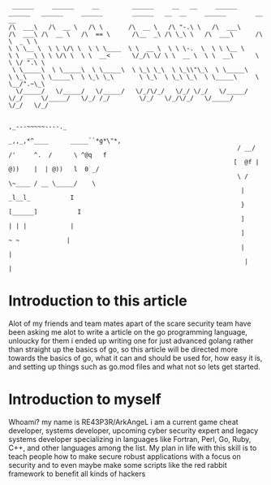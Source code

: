 ```

 ______     ______     __         ______     __   __     ______        ______   ______     ______        ______   __  __     ______        __     __    
/\  ___\   /\  __ \   /\ \       /\  __ \   /\ "-.\ \   /\  ___\      /\  ___\ /\  __ \   /\  == \      /\__  _\ /\ \_\ \   /\  ___\      /\ \  _ \ \   
\ \ \__ \  \ \ \/\ \  \ \ \____  \ \  __ \  \ \ \-.  \  \ \ \__ \     \ \  __\ \ \ \/\ \  \ \  __<      \/_/\ \/ \ \  __ \  \ \  __\      \ \ \/ ".\ \  
 \ \_____\  \ \_____\  \ \_____\  \ \_\ \_\  \ \_\\"\_\  \ \_____\     \ \_\    \ \_____\  \ \_\ \_\       \ \_\  \ \_\ \_\  \ \_____\     \ \__/".~\_\ 
  \/_____/   \/_____/   \/_____/   \/_/\/_/   \/_/ \/_/   \/_____/      \/_/     \/_____/   \/_/ /_/        \/_/   \/_/\/_/   \/_____/      \/_/   \/_/ 
                                                                                                                                                        
                                                                       ,_---~~~~~----._         
                                                                _,,_,*^____      _____``*g*\"*, 
                                                               / __/ /'     ^.  /      \ ^@q   f 
                                                              [  @f | @))    |  | @))   l  0 _/  
                                                               \ /   \~____ / __ \_____/    \   
                                                                |           _l__l_           I   
                                                                }          [______]           I  
                                                                ]            | | |            |  
                                                                ]             ~ ~             |  
                                                                |                            |   
                                                                 |                           |   
```

# Introduction to this article 

Alot of my friends and team mates apart of the scare security team have been asking me alot to write a article on the go programming language, unloucky for them i ended up writing one for just advanced golang rather than straight up the basics of go, so this article will be directed more towards the basics of go, what it can and should be used for, how easy it is, and setting up things such as go.mod files and what not so lets get started.

# Introduction to myself 

Whoami? my name is RE43P3R/ArkAngeL i am a current game cheat developer, systems developer, upcoming cyber security expert and legacy systems developer specializing in languages like Fortran, Perl, Go, Ruby, C++, and other languages among the list. My plan in life with this skill is to teach people how to make secure robust applications with a focus on security and to even maybe make some scripts like the red rabbit framework to benefit all kinds of hackers
